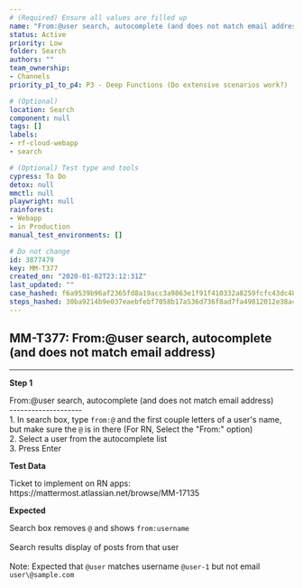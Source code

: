 ```yaml
---
# (Required) Ensure all values are filled up
name: "From:@user search, autocomplete (and does not match email address)"
status: Active
priority: Low
folder: Search
authors: ""
team_ownership: 
- Channels
priority_p1_to_p4: P3 - Deep Functions (Do extensive scenarios work?)

# (Optional)
location: Search
component: null
tags: []
labels: 
- rf-cloud-webapp
- search

# (Optional) Test type and tools
cypress: To Do
detox: null
mmctl: null
playwright: null
rainforest: 
- Webapp
- in Production
manual_test_environments: []

# Do not change
id: 3877479
key: MM-T377
created_on: "2020-01-02T23:12:31Z"
last_updated: ""
case_hashed: f6a9539b96af2365fd8a19acc3a9863e1f91f410332a8259fcfc43dc488d86ebea406d1154bc75e5fc28ce29d8133eae
steps_hashed: 30ba9214b9e037eaebfebf7058b17a536d736f8ad7fa49812012e38a4c1599691fb91016837fcce57d7f842aeb41653e
---
```


<!-- (Auto-generated) Based on frontmatter's "key" and "name" -->

## MM-T377: From:@user search, autocomplete (and does not match email address)

---

**Step 1**

From:@user search, autocomplete (and does not match email address)\
\--------------------\
1\. In search box, type `from:@` and the first couple letters of a user's name, but make sure the `@` is in there (For RN, Select the "From:" option)\
2\. Select a user from the autocomplete list\
3\. Press Enter

**Test Data**

Ticket to implement on RN apps: https\://mattermost.atlassian.net/browse/MM-17135

**Expected**

Search box removes `@` and shows `from:username`\
\
Search results display of posts from that user\
\
Note: Expected that `@user` matches username `@user-1` but not email `user\@sample.com`
